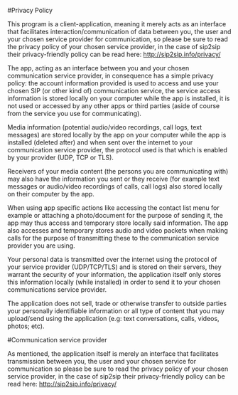 #Privacy Policy

This program is a client-application, meaning it merely acts as an interface that facilitates interaction/communication of data between you, the user and your chosen service provider for communication, so please be sure to read the privacy policy of your chosen service provider, in the case of sip2sip their privacy-friendly policy can be read here:
http://sip2sip.info/privacy/

The app, acting as an interface between you and your chosen communication service provider, in consequence has a simple privacy policy:
the account information provided is used to access and use your chosen SIP (or other kind of) communication service, the service access information is stored locally on your computer while the app is installed,
it is not used or accessed by any other apps or third parties (aside of course from the service you use for communicating). 
 
Media information (potential audio/video recordings, call logs, text messages) are stored locally by the app on your computer while the app is installed (deleted after) and when sent over the internet to 
your communication service provider, the protocol used is that which is enabled by your provider (UDP, TCP or TLS).

Receivers of your media content (the persons you are communicating with) may also have the information you sent or they receive (for example text messages or audio/video recordings of calls, call logs) 
also stored locally on their computer by the app. 

When using app specific actions like accessing the contact list menu for example or attaching a photo/document for the purpose of sending it,
the app may thus access and temporary store locally said information. The app also accesses and temporary stores audio and video packets when making calls for the purpose of transmitting these 
to the communication service provider you are using.

Your personal data is transmitted over the internet using the protocol of your service provider (UDP/TCP/TLS) and is stored on their servers, they warrant the security of your information,
the application itself only stores this information locally (while installed) in order to send it to your chosen communications service provider.

The application does not sell, trade or otherwise transfer to outside parties your personally identifiable information or all type of content that you may upload/send using the application (e.g: text conversations, calls, videos, photos; etc).

#Communication service provider

As mentioned, the application itself is merely an interface that facilitates transmission between you, the user and your chosen service for communication so please be sure to read the privacy policy of your chosen service provider, in the case of sip2sip their privacy-friendly policy can be read here:
http://sip2sip.info/privacy/

